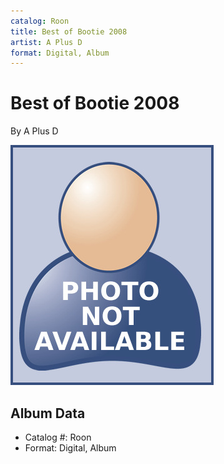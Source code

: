 ```yaml
---
catalog: Roon
title: Best of Bootie 2008
artist: A Plus D
format: Digital, Album
---
```


# Best of Bootie 2008

By A Plus D

![](../../assets/no-picture-available.png)

## Album Data

- Catalog #: Roon
- Format: Digital, Album

